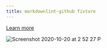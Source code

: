 ```yaml
---
title: markdownlint-github fixture
---
```


[Learn more](/foo/bar)

![Screenshot 2020-10-20 at 2 52 27 P](/assets/png.png)